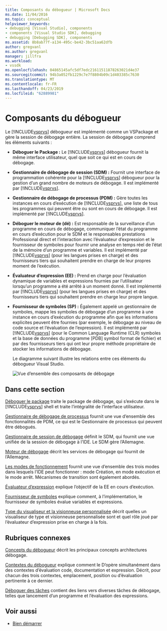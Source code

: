 ```yaml
---
title: Composants du débogueur | Microsoft Docs
ms.date: 11/04/2016
ms.topic: conceptual
helpviewer_keywords:
- debugging [Visual Studio], components
- components [Visual Studio SDK], debugging
- debugging [Debugging SDK], components
ms.assetid: 8b8ab77f-a134-495c-be42-3bc51aa62dfb
author: gregvanl
ms.author: gregvanl
manager: jillfra
ms.workload:
- vssdk
ms.openlocfilehash: 04865145afc5df7edc21611511878263021d4e37
ms.sourcegitcommit: 94b3a052fb1229c7e7f8804b09c1d403385c7630
ms.translationtype: MT
ms.contentlocale: fr-FR
ms.lasthandoff: 04/23/2019
ms.locfileid: "62889981"
---
```

# <a name="debugger-components"></a>Composants du débogueur
Le [!INCLUDE[vsprvs](../../code-quality/includes/vsprvs_md.md)] débogueur est implémenté comme un VSPackage et gère la session de débogage entière. La session de débogage comprend les éléments suivants :

- **Déboguer le Package :** Le [!INCLUDE[vsprvs](../../code-quality/includes/vsprvs_md.md)] débogueur fournit la même interface utilisateur, quel que soit ce qui est en cours de débogage.

- **Gestionnaire de débogage de session (SDM) :** Fournit une interface de programmation cohérente pour la [!INCLUDE[vsprvs](../../code-quality/includes/vsprvs_md.md)] débogueur pour la gestion d’un grand nombre de moteurs de débogage. Il est implémenté par [!INCLUDE[vsprvs](../../code-quality/includes/vsprvs_md.md)].

- **Gestionnaire de débogage de processus (PDM) :** Gère toutes les instances en cours d’exécution de [!INCLUDE[vsprvs](../../code-quality/includes/vsprvs_md.md)], une liste de tous les programmes qui peuvent être ou sont en cours de débogage. Il est implémenté par [!INCLUDE[vsprvs](../../code-quality/includes/vsprvs_md.md)].

- **Déboguer le moteur de (dé) :** Est responsable de la surveillance d’un programme en cours de débogage, communiquer l’état du programme en cours d’exécution pour le SDM et le responsables prestations Professional direct et l’interaction avec l’évaluateur d’expression et le fournisseur de symboles pour fournir une analyse en temps réel de l’état de la mémoire d’un programme et variables. Il est implémenté par [!INCLUDE[vsprvs](../../code-quality/includes/vsprvs_md.md)] (pour les langues prises en charge) et des fournisseurs tiers qui souhaitent prendre en charge de leur propres moment de l’exécution.

- **Évaluateur d’expression (EE) :** Prend en charge pour l’évaluation dynamique de variables et expressions fournies par l’utilisateur lorsqu’un programme a été arrêté à un moment donné. Il est implémenté par [!INCLUDE[vsprvs](../../code-quality/includes/vsprvs_md.md)] (pour les langues prises en charge) et des fournisseurs tiers qui souhaitent prendre en charge leur propre langue.

- **Fournisseur de symboles (SP) :** Également appelé un gestionnaire de symboles, mappe les symboles de débogage d’un programme à une instance en cours d’exécution du programme afin que les informations explicites peuvent être fournies (par exemple, le débogage au niveau de code source et l’évaluation de l’expression). Il est implémenté par [!INCLUDE[vsprvs](../../code-quality/includes/vsprvs_md.md)] (pour le Common Language Runtime (CLR) symboles et la base de données du programme [PDB] symbol format de fichier) et par des fournisseurs tiers qui ont leur propre méthode propriétaire de stocker les informations de débogage.

  Le diagramme suivant illustre les relations entre ces éléments du débogueur Visual Studio.

  ![Vue d’ensemble des composants de débogage](../../extensibility/debugger/media/dbugcompovrview.gif "DBugCompOvrview")

## <a name="in-this-section"></a>Dans cette section
 [Déboguer le package](../../extensibility/debugger/debug-package.md) traite le package de débogage, qui s’exécute dans le [!INCLUDE[vsprvs](../../code-quality/includes/vsprvs_md.md)] shell et traite l’intégralité de l’interface utilisateur.

 [Gestionnaire de débogage de processus](../../extensibility/debugger/process-debug-manager.md) fournit une vue d’ensemble des fonctionnalités de PDM, ce qui est le Gestionnaire de processus qui peuvent être débogués.

 [Gestionnaire de session de débogage](../../extensibility/debugger/session-debug-manager.md) définit le SDM, qui fournit une vue unifiée de la session de débogage à l’IDE. Le SDM gère l’Allemagne.

 [Moteur de débogage](../../extensibility/debugger/debug-engine.md) décrit les services de débogage qui fournit de l’Allemagne.

 [Les modes de fonctionnement](../../extensibility/debugger/operational-modes.md) fournit une vue d’ensemble des trois modes dans lesquels l’IDE peut fonctionner : mode Création, en mode exécution et le mode arrêt. Mécanismes de transition sont également abordés.

 [Évaluateur d’expression](../../extensibility/debugger/expression-evaluator.md) explique l’objectif de la EE en cours d’exécution.

 [Fournisseur de symboles](../../extensibility/debugger/symbol-provider.md) explique comment, à l’implémentation, le fournisseur de symboles évalue variables et expressions.

 [Type du visualiseur et la visionneuse personnalisée](../../extensibility/debugger/type-visualizer-and-custom-viewer.md) décrit quelles un visualiseur de type et visionneuse personnalisée sont et quel rôle joué par l’évaluateur d’expression prise en charge à la fois.

## <a name="related-sections"></a>Rubriques connexes
 [Concepts du débogueur](../../extensibility/debugger/debugger-concepts.md) décrit les principaux concepts architectures débogage.

 [Contextes du débogueur](../../extensibility/debugger/debugger-contexts.md) explique comment le D’opère simultanément dans des contextes d’évaluation code, documentation et expression. Décrit, pour chacun des trois contextes, emplacement, position ou d’évaluation pertinente à ce dernier.

 [Déboguer des tâches](../../extensibility/debugger/debugging-tasks.md) contient des liens vers diverses tâches de débogage, telles que lancement d’un programme et l’évaluation des expressions.

## <a name="see-also"></a>Voir aussi
- [Bien démarrer](../../extensibility/debugger/getting-started-with-debugger-extensibility.md)